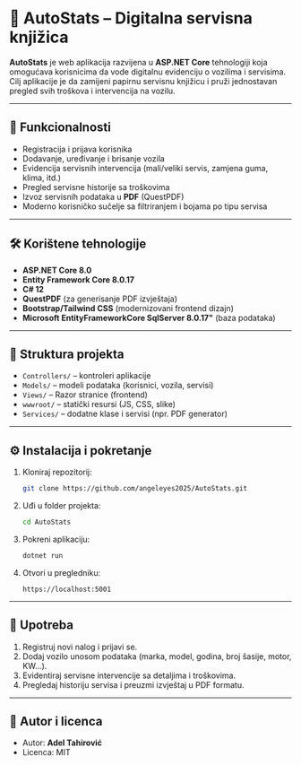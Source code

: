 # 🚗 AutoStats – Digitalna servisna knjižica

**AutoStats** je web aplikacija razvijena u **ASP.NET Core** tehnologiji koja omogućava korisnicima da vode digitalnu evidenciju o vozilima i servisima.  
Cilj aplikacije je da zamijeni papirnu servisnu knjižicu i pruži jednostavan pregled svih troškova i intervencija na vozilu.

---

## 🚀 Funkcionalnosti
- Registracija i prijava korisnika  
- Dodavanje, uređivanje i brisanje vozila  
- Evidencija servisnih intervencija (mali/veliki servis, zamjena guma, klima, itd.)  
- Pregled servisne historije sa troškovima  
- Izvoz servisnih podataka u **PDF** (QuestPDF)  
- Moderno korisničko sučelje sa filtriranjem i bojama po tipu servisa  

---

## 🛠️ Korištene tehnologije
- **ASP.NET Core 8.0**  
- **Entity Framework Core 8.0.17**  
- **C# 12**  
- **QuestPDF** (za generisanje PDF izvještaja)  
- **Bootstrap/Tailwind CSS** (modernizovani frontend dizajn)  
- **Microsoft EntityFrameworkCore SqlServer 8.0.17"** (baza podataka)  

---

## 📂 Struktura projekta
- `Controllers/` – kontroleri aplikacije  
- `Models/` – modeli podataka (korisnici, vozila, servisi)  
- `Views/` – Razor stranice (frontend)  
- `wwwroot/` – statički resursi (JS, CSS, slike)  
- `Services/` – dodatne klase i servisi (npr. PDF generator)  

---

## ⚙️ Instalacija i pokretanje
1. Kloniraj repozitorij:  
   ```bash
   git clone https://github.com/angeleyes2025/AutoStats.git
   ```
2. Uđi u folder projekta:  
   ```bash
   cd AutoStats
   ```
3. Pokreni aplikaciju:  
   ```bash
   dotnet run
   ```
4. Otvori u pregledniku:  
   ```
   https://localhost:5001
   ```

---

## 📖 Upotreba
1. Registruj novi nalog i prijavi se.  
2. Dodaj vozilo unosom podataka (marka, model, godina, broj šasije, motor, KW...).  
3. Evidentiraj servisne intervencije sa detaljima i troškovima.  
4. Pregledaj historiju servisa i preuzmi izvještaj u PDF formatu.  

---

## 🤝 Autor i licenca
- Autor: **Adel Tahirović**  
- Licenca: MIT  

